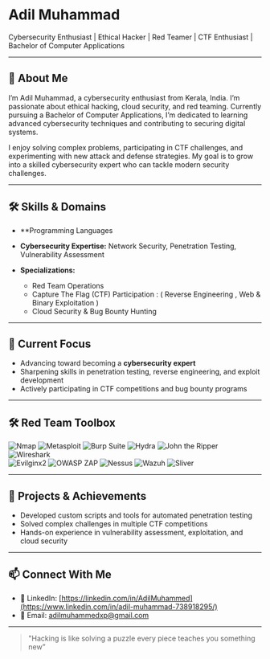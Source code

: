 # Adil Muhammad

Cybersecurity Enthusiast | Ethical Hacker | Red Teamer | CTF Enthusiast | Bachelor of Computer Applications

---

## 📄 About Me
I’m Adil Muhammad, a cybersecurity enthusiast from Kerala, India. I’m passionate about ethical hacking, cloud security, and red teaming. Currently pursuing a Bachelor of Computer Applications, I’m dedicated to learning advanced cybersecurity techniques and contributing to securing digital systems.  

I enjoy solving complex problems, participating in CTF challenges, and experimenting with new attack and defense strategies. My goal is to grow into a skilled cybersecurity expert who can tackle modern security challenges.  

---

## 🛠 Skills & Domains
- **Programming Languages


  
- **Cybersecurity Expertise:** Network Security, Penetration Testing, Vulnerability Assessment  
- **Specializations:**  
  - Red Team Operations  
  - Capture The Flag (CTF) Participation : ( Reverse Engineering , Web & Binary Exploitation )   
  - Cloud Security & Bug Bounty Hunting  

---

## 🎯 Current Focus
- Advancing toward becoming a **cybersecurity expert**  
- Sharpening skills in penetration testing, reverse engineering, and exploit development  
- Actively participating in CTF competitions and bug bounty programs  

---

## 🛠 Red Team Toolbox

![Nmap](https://img.shields.io/badge/Nmap-004E89?style=for-the-badge&logo=linux&logoColor=white)
![Metasploit](https://img.shields.io/badge/Metasploit-2C3E50?style=for-the-badge&logo=metasploit&logoColor=white)
![Burp Suite](https://img.shields.io/badge/Burp_Suite-FF6633?style=for-the-badge&logo=burpsuite&logoColor=white)
![Hydra](https://img.shields.io/badge/Hydra-000000?style=for-the-badge)
![John the Ripper](https://img.shields.io/badge/John_the_Ripper-FFD700?style=for-the-badge)
![Wireshark](https://img.shields.io/badge/Wireshark-0055A4?style=for-the-badge)  
![Evilginx2](https://img.shields.io/badge/Evilginx2-8B0000?style=for-the-badge)
![OWASP ZAP](https://img.shields.io/badge/OWASP_ZAP-0A5E2C?style=for-the-badge)
![Nessus](https://img.shields.io/badge/Nessus-CC0000?style=for-the-badge)
![Wazuh](https://img.shields.io/badge/Wazuh-1C1C1C?style=for-the-badge)
![Sliver](https://img.shields.io/badge/Sliver_C2-5A5A5A?style=for-the-badge)


---

## 🚀 Projects & Achievements
- Developed custom scripts and tools for automated penetration testing  
- Solved complex challenges in multiple CTF competitions  
- Hands-on experience in vulnerability assessment, exploitation, and cloud security  

---

## 📫 Connect With Me
- 💼 LinkedIn: [https://linkedin.com/in/AdilMuhammed](https://www.linkedin.com/in/adil-muhammad-738918295/)  
- 📧 Email: adilmuhammedxp@gmail.com  

---

> "Hacking is like solving a puzzle every piece teaches you something new”
